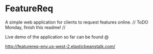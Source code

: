 <!--
@Author: Billy R Baldwin <bbaldwin>
@Date:   04-03-2016
@Email:  billyraybaldwin@gmail.com
@Project: FeatureREQ
@Last modified by:   bbaldwin
@Last modified time: 04-03-2016
-->
# FeatureReq
A simple web application for clients to request features online.
// ToDO Monday, finish this readme! //

Live demo of the application so far can be found @

http://featurereq-env.us-west-2.elasticbeanstalk.com/

